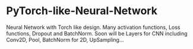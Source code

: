 # PyTorch-like-Neural-Network
Neural Network with Torch like design. Many activation functions, Loss functions, Dropout and BatchNorm.
Soon will be Layers for CNN including Conv2D, Pool, BatchNorm for 2D, UpSampling...
